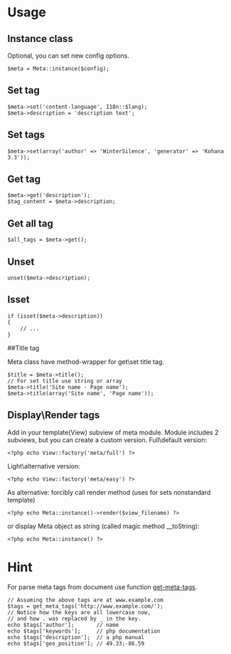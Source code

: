 # Usage

## Instance class

Optional, you can set new config options.
~~~
$meta = Meta::instance($config);
~~~

## Set tag

~~~
$meta->set('content-language', I18n::$lang);
$meta->description = 'description text';
~~~

## Set tags

~~~
$meta->set(array('author' => 'WinterSilence', 'generator' => 'Kohana 3.3'));
~~~

## Get tag

~~~
$meta->get('description');
$tag_content = $meta->description;
~~~

## Get all tag

~~~
$all_tags = $meta->get();
~~~

## Unset

~~~
unset($meta->description);
~~~

## Isset

~~~
if (isset($meta->description))
{
	// ...
}
~~~

##Title tag

Meta class have method-wrapper for get\set title tag.
~~~
$title = $meta->title();
// For set title use string or array
$meta->title('Site name - Page name');
$meta->title(array('Site name', 'Page name'));
~~~

## Display\Render tags

Add in your template(View) subview of meta module. 
Module includes 2 subviews, but you can create a custom version.
Full\default version:

    <?php echo View::factory('meta/full') ?>
Light\alternative version:

    <?php echo View::factory('meta/easy') ?>
As alternative: 
forcibly call render method (uses for sets nonstandard template)

    <?php echo Meta::instance()->render($view_filename) ?>
or display Meta object as string (called magic method __toString):

    <?php echo Meta::instance() ?>

# Hint

For parse meta tags from document use function [get-meta-tags](http://php.net/get-meta-tags).
~~~
// Assuming the above tags are at www.example.com
$tags = get_meta_tags('http://www.example.com/');
// Notice how the keys are all lowercase now, 
// and how . was replaced by _ in the key.
echo $tags['author'];       // name
echo $tags['keywords'];     // php documentation
echo $tags['description'];  // a php manual
echo $tags['geo_position']; // 49.33;-86.59
~~~
